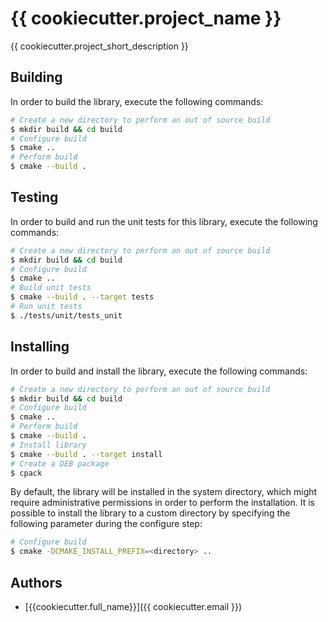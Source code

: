 # {{ cookiecutter.project_name }}

{{ cookiecutter.project_short_description }}

## Building

In order to build the library, execute the following commands:

```bash
# Create a new directory to perform an out of source build
$ mkdir build && cd build
# Configure build
$ cmake ..
# Perform build
$ cmake --build .
```

## Testing

In order to build and run the unit tests for this library, execute the following commands:

```bash
# Create a new directory to perform an out of source build
$ mkdir build && cd build
# Configure build
$ cmake ..
# Build unit tests
$ cmake --build . --target tests
# Run unit tests
$ ./tests/unit/tests_unit
```

## Installing

In order to build and install the library, execute the following commands:

```bash
# Create a new directory to perform an out of source build
$ mkdir build && cd build
# Configure build
$ cmake ..
# Perform build
$ cmake --build .
# Install library
$ cmake --build . --target install
# Create a DEB package
$ cpack
```

By default, the library will be installed in the system directory, which might require
administrative permissions in order to perform the installation. It is possible to install the
library to a custom directory by specifying the following parameter during the configure step:

```bash
# Configure build
$ cmake -DCMAKE_INSTALL_PREFIX=<directory> ..
```

## Authors

- [{{cookiecutter.full_name}}]({{ cookiecutter.email }})
